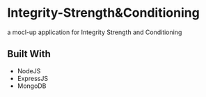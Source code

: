 # Integrity-Strength&Conditioning

a mocl-up application for Integrity Strength and Conditioning

## Built With

- NodeJS
- ExpressJS
- MongoDB
